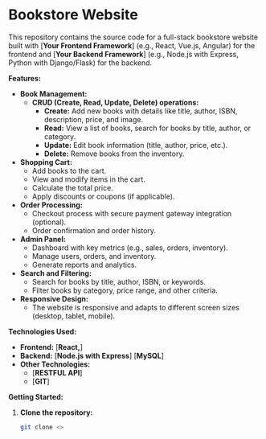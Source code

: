 # Bookstore Website

This repository contains the source code for a full-stack bookstore website built with [**Your Frontend Framework**] (e.g., React, Vue.js, Angular) for the frontend and [**Your Backend Framework**] (e.g., Node.js with Express, Python with Django/Flask) for the backend.

**Features:**

* **Book Management:**
    * **CRUD (Create, Read, Update, Delete) operations:**
        * **Create:** Add new books with details like title, author, ISBN, description, price, and image.
        * **Read:** View a list of books, search for books by title, author, or category.
        * **Update:** Edit book information (title, author, price, etc.).
        * **Delete:** Remove books from the inventory.
* **Shopping Cart:**
    * Add books to the cart.
    * View and modify items in the cart.
    * Calculate the total price.
    * Apply discounts or coupons (if applicable).
* **Order Processing:**
    * Checkout process with secure payment gateway integration (optional).
    * Order confirmation and order history.
* **Admin Panel:** 
    * Dashboard with key metrics (e.g., sales, orders, inventory).
    * Manage users, orders, and inventory.
    * Generate reports and analytics.
* **Search and Filtering:** 
    * Search for books by title, author, ISBN, or keywords.
    * Filter books by category, price range, and other criteria.
* **Responsive Design:** 
    * The website is responsive and adapts to different screen sizes (desktop, tablet, mobile).

**Technologies Used:**

* **Frontend:** [**React,**] 
* **Backend:** [**Node.js with Express**] [**MySQL**] 
* **Other Technologies:** 
    * [**RESTFUL API**] 
    * [**GIT**]

**Getting Started:**

1. **Clone the repository:**
   ```bash
   git clone <>
